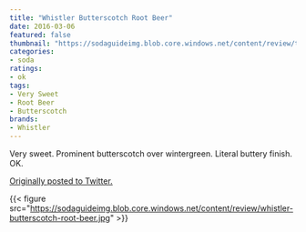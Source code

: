 ```yaml
---
title: "Whistler Butterscotch Root Beer"
date: 2016-03-06
featured: false
thumbnail: "https://sodaguideimg.blob.core.windows.net/content/review/thumbs/whistler-butterscotch-root-beer.jpg"
categories:
- soda
ratings:
- ok
tags:
- Very Sweet
- Root Beer
- Butterscotch
brands:
- Whistler
---
```


Very sweet. Prominent butterscotch over wintergreen. Literal buttery finish. OK.

[Originally posted to Twitter.](https://twitter.com/Cavorter/status/706603490693349377)

{{< figure src="https://sodaguideimg.blob.core.windows.net/content/review/whistler-butterscotch-root-beer.jpg" >}}
